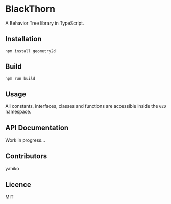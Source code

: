 # BlackThorn #

A Behavior Tree library in TypeScript.


## Installation ##
	npm install geometry2d


## Build ##
	npm run build


## Usage ##

All constants, interfaces, classes and functions are accessible inside the `G2D` namespace.


## API Documentation ##
Work in progress...


## Contributors ##
yahiko


## Licence ##
MIT
